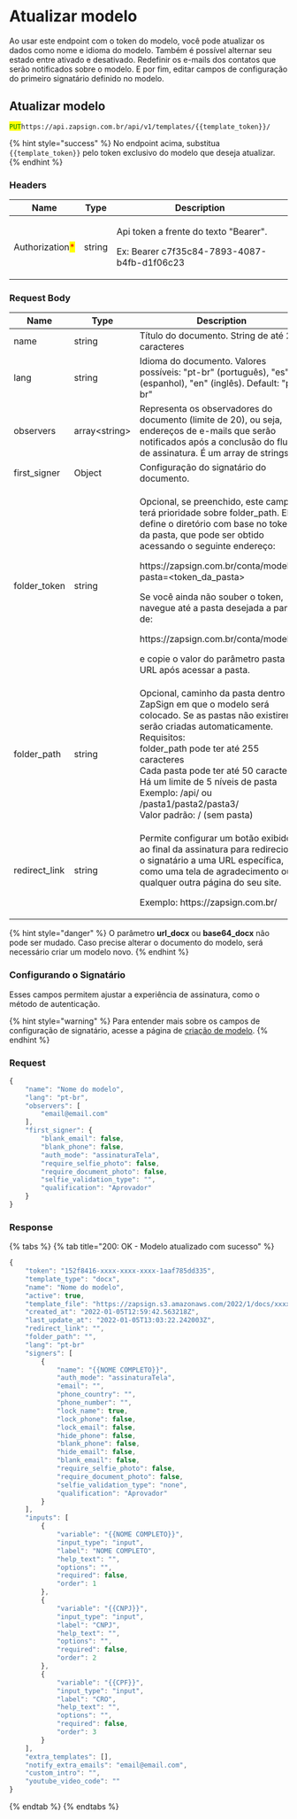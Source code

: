 # Atualizar modelo

Ao usar este endpoint com o token do modelo, você pode atualizar os dados como nome e idioma do modelo. Também é possível alternar seu estado entre ativado e desativado. Redefinir os e-mails dos contatos que serão notificados sobre o modelo. E por fim, editar campos de configuração do primeiro signatário definido no modelo.

## Atualizar modelo

<mark style="color:green;">`PUT`</mark>`https://api.zapsign.com.br/api/v1/templates/{{template_token}}/`

{% hint style="success" %}
No endpoint acima, substitua `{{template_token}}` pelo token exclusivo do modelo que deseja atualizar.
{% endhint %}

### **Headers**

| Name                                            | Type   | Description                                                                                     |
| ----------------------------------------------- | ------ | ----------------------------------------------------------------------------------------------- |
| Authorization<mark style="color:red;">\*</mark> | string | <p>Api token a frente do texto "Bearer". </p><p>Ex: Bearer c7f35c84-7893-4087-b4fb-d1f06c23</p> |

### **Request Body**

<table><thead><tr><th width="124">Name</th><th width="158">Type</th><th>Description</th></tr></thead><tbody><tr><td>name</td><td>string</td><td>Título do documento. String de até 255 caracteres</td></tr><tr><td>lang </td><td>string</td><td>Idioma do documento. Valores possíveis: "pt-br" (português), "es" (espanhol), "en" (inglês). Default: "pt-br"</td></tr><tr><td>observers </td><td>array&#x3C;string></td><td>Representa os observadores do documento (limite de 20), ou seja, endereços de e-mails que serão notificados após a conclusão do fluxo de assinatura. É um array de strings.</td></tr><tr><td>first_signer</td><td>Object</td><td>Configuração do signatário do documento.</td></tr><tr><td>folder_token</td><td>string</td><td><p>Opcional, se preenchido, este campo terá prioridade sobre folder_path. Ele define o diretório com base no token da pasta, que pode ser obtido acessando o seguinte endereço:</p><p>https://zapsign.com.br/conta/modelos?pasta=&#x3C;token_da_pasta></p><p>Se você ainda não souber o token, navegue até a pasta desejada a partir de:</p><p>https://zapsign.com.br/conta/modelos</p><p>e copie o valor do parâmetro pasta na URL após acessar a pasta.</p></td></tr><tr><td>folder_path</td><td>string</td><td>Opcional, caminho da pasta dentro da ZapSign em que o modelo será colocado. Se as pastas não existirem, serão criadas automaticamente.<br>Requisitos:<br>folder_path pode ter até 255 caracteres<br>Cada pasta pode ter até 50 caracteres<br>Há um limite de 5 níveis de pasta<br>Exemplo: /api/ ou /pasta1/pasta2/pasta3/<br>Valor padrão: / (sem pasta)</td></tr><tr><td>redirect_link</td><td>string</td><td><p>Permite configurar um botão exibido ao final da assinatura para redirecionar o signatário a uma URL específica, como uma tela de agradecimento ou qualquer outra página do seu site.</p><p>Exemplo: https://zapsign.com.br/</p></td></tr></tbody></table>

{% hint style="danger" %}
O parâmetro **url\_docx** ou **base64\_docx** não pode ser mudado. Caso precise alterar o documento do modelo, será necessário criar um modelo novo.
{% endhint %}

### **Configurando o Signatário**

Esses campos permitem ajustar a experiência de assinatura, como o método de autenticação.

{% hint style="warning" %}
Para entender mais sobre os campos de configuração de signatário, acesse a página de [criação de modelo](create-template-docx/).
{% endhint %}

### Request

```javascript
{
    "name": "Nome do modelo",
    "lang": "pt-br",
    "observers": [
        "email@email.com"
    ],
    "first_signer": {
        "blank_email": false,
        "blank_phone": false,
        "auth_mode": "assinaturaTela",
        "require_selfie_photo": false,
        "require_document_photo": false,
        "selfie_validation_type": "",
        "qualification": "Aprovador"
    }
}
```

### Response

{% tabs %}
{% tab title="200: OK  -  Modelo atualizado com sucesso" %}
```javascript
{
	"token": "152f8416-xxxx-xxxx-xxxx-1aaf785dd335",
	"template_type": "docx",
	"name": "Nome do modelo",
	"active": true,
	"template_file": "https://zapsign.s3.amazonaws.com/2022/1/docs/xxxxx-d66b-495f-9b51-xxxx.docx",
	"created_at": "2022-01-05T12:59:42.563218Z",
	"last_update_at": "2022-01-05T13:03:22.242003Z",
	"redirect_link": "",
	"folder_path": "",
	"lang": "pt-br"
	"signers": [
		{
			"name": "{{NOME COMPLETO}}",
			"auth_mode": "assinaturaTela",
			"email": "",
			"phone_country": "",
			"phone_number": "",
			"lock_name": true,
			"lock_phone": false,
			"lock_email": false,
			"hide_phone": false,
			"blank_phone": false,
			"hide_email": false,
			"blank_email": false,
			"require_selfie_photo": false,
			"require_document_photo": false,
			"selfie_validation_type": "none",
			"qualification": "Aprovador"
		}
	],
	"inputs": [
		{
			"variable": "{{NOME COMPLETO}}",
			"input_type": "input",
			"label": "NOME COMPLETO",
			"help_text": "",
			"options": "",
			"required": false,
			"order": 1
		},
		{
			"variable": "{{CNPJ}}",
			"input_type": "input",
			"label": "CNPJ",
			"help_text": "",
			"options": "",
			"required": false,
			"order": 2
		},
		{
			"variable": "{{CPF}}",
			"input_type": "input",
			"label": "CRO",
			"help_text": "",
			"options": "",
			"required": false,
			"order": 3
		}
	],
    "extra_templates": [],
    "notify_extra_emails": "email@email.com",
    "custom_intro": "",
    "youtube_video_code": ""
}
```
{% endtab %}
{% endtabs %}
